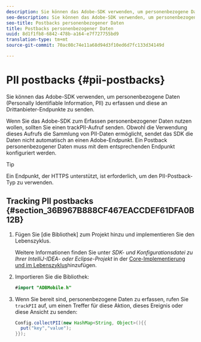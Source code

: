 ```yaml
---
description: Sie können das Adobe-SDK verwenden, um personenbezogene Daten (Personally Identifiable Information, PII) zu erfassen und diese an Drittanbieter-Endpunkte zu senden.
seo-description: Sie können das Adobe-SDK verwenden, um personenbezogene Daten (Personally Identifiable Information, PII) zu erfassen und diese an Drittanbieter-Endpunkte zu senden.
seo-title: Postbacks personenbezogener Daten
title: Postbacks personenbezogener Daten
uuid: 8d1f1fb8-6842-478b-a164-e7f727755bd9
translation-type: tm+mt
source-git-commit: 70ac08c74e11a68d94d3f10ed6d7fc133d34149d

---
```



# PII postbacks {#pii-postbacks}

Sie können das Adobe-SDK verwenden, um personenbezogene Daten (Personally Identifiable Information, PII) zu erfassen und diese an Drittanbieter-Endpunkte zu senden.

Wenn Sie das Adobe-SDK zum Erfassen personenbezogener Daten nutzen wollen, sollten Sie einen trackPII-Aufruf senden. Obwohl die Verwendung dieses Aufrufs die Sammlung von PII-Daten ermöglicht, sendet das SDK die Daten nicht automatisch an einen Adobe-Endpunkt. Ein Postback personenbezogener Daten muss mit dem entsprechenden Endpunkt konfiguriert werden.

>[!TIP]
>
>Ein Endpunkt, der HTTPS unterstützt, ist erforderlich, um den PII-Postback-Typ zu verwenden.

## Tracking PII postbacks {#section_36B967B888CF467EACCDEF61DFA0B12B}

1. Fügen Sie [die Bibliothek] zum Projekt hinzu und implementieren Sie den Lebenszyklus.

   Weitere Informationen finden Sie unter *SDK- und Konfigurationsdatei zu Ihrer IntelliJ-IDEA- oder Eclipse-Projekt* in der [Core-Implementierung und im Lebenszyklus](/help/android/getting-started/dev-qs.md)hinzufügen.

1. Importieren Sie die Bibliothek:

   ```java
   #import "ADBMobile.h"
   ```

1. Wenn Sie bereit sind, personenbezogene Daten zu erfassen, rufen Sie `trackPII` auf, um einen Treffer für diese Aktion, dieses Ereignis oder diese Ansicht zu senden:

   ```java
   Config.collectPII(new HashMap<String, Object>(){{
     put("key","value");
   }});
   ```

